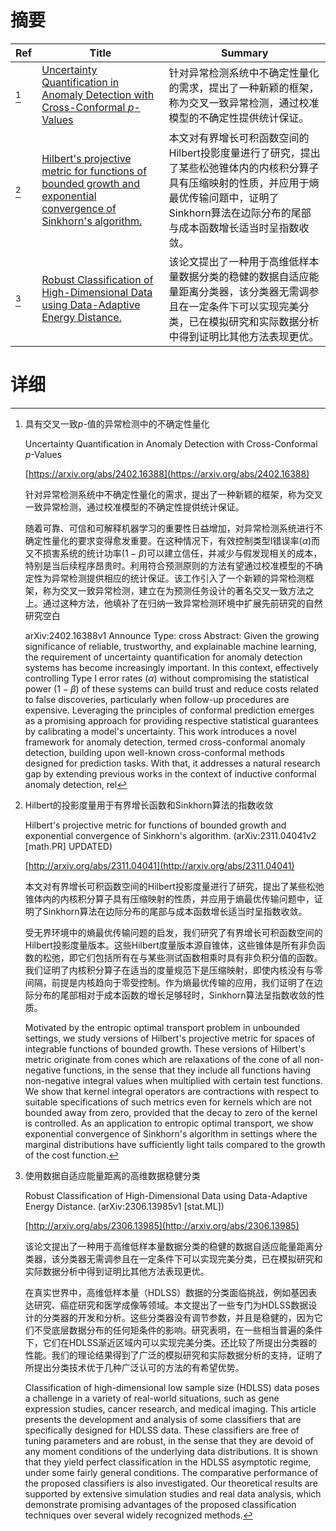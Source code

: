 # 摘要

| Ref | Title | Summary |
| --- | --- | --- |
| [^1] | [Uncertainty Quantification in Anomaly Detection with Cross-Conformal $p$-Values](https://arxiv.org/abs/2402.16388) | 针对异常检测系统中不确定性量化的需求，提出了一种新颖的框架，称为交叉一致异常检测，通过校准模型的不确定性提供统计保证。 |
| [^2] | [Hilbert's projective metric for functions of bounded growth and exponential convergence of Sinkhorn's algorithm.](http://arxiv.org/abs/2311.04041) | 本文对有界增长可积函数空间的Hilbert投影度量进行了研究，提出了某些松弛锥体内的内核积分算子具有压缩映射的性质，并应用于熵最优传输问题中，证明了Sinkhorn算法在边际分布的尾部与成本函数增长适当时呈指数收敛。 |
| [^3] | [Robust Classification of High-Dimensional Data using Data-Adaptive Energy Distance.](http://arxiv.org/abs/2306.13985) | 该论文提出了一种用于高维低样本量数据分类的稳健的数据自适应能量距离分类器，该分类器无需调参且在一定条件下可以实现完美分类，已在模拟研究和实际数据分析中得到证明比其他方法表现更优。 |

# 详细

[^1]: 具有交叉一致$p$-值的异常检测中的不确定性量化

    Uncertainty Quantification in Anomaly Detection with Cross-Conformal $p$-Values

    [https://arxiv.org/abs/2402.16388](https://arxiv.org/abs/2402.16388)

    针对异常检测系统中不确定性量化的需求，提出了一种新颖的框架，称为交叉一致异常检测，通过校准模型的不确定性提供统计保证。

    

    随着可靠、可信和可解释机器学习的重要性日益增加，对异常检测系统进行不确定性量化的要求变得愈发重要。在这种情况下，有效控制类型I错误率($\alpha$)而又不损害系统的统计功率($1-\beta$)可以建立信任，并减少与假发现相关的成本，特别是当后续程序昂贵时。利用符合预测原则的方法有望通过校准模型的不确定性为异常检测提供相应的统计保证。该工作引入了一个新颖的异常检测框架，称为交叉一致异常检测，建立在为预测任务设计的著名交叉一致方法之上。通过这种方法，他填补了在归纳一致异常检测环境中扩展先前研究的自然研究空白

    arXiv:2402.16388v1 Announce Type: cross  Abstract: Given the growing significance of reliable, trustworthy, and explainable machine learning, the requirement of uncertainty quantification for anomaly detection systems has become increasingly important. In this context, effectively controlling Type I error rates ($\alpha$) without compromising the statistical power ($1-\beta$) of these systems can build trust and reduce costs related to false discoveries, particularly when follow-up procedures are expensive. Leveraging the principles of conformal prediction emerges as a promising approach for providing respective statistical guarantees by calibrating a model's uncertainty. This work introduces a novel framework for anomaly detection, termed cross-conformal anomaly detection, building upon well-known cross-conformal methods designed for prediction tasks. With that, it addresses a natural research gap by extending previous works in the context of inductive conformal anomaly detection, rel
    
[^2]: Hilbert的投影度量用于有界增长函数和Sinkhorn算法的指数收敛

    Hilbert's projective metric for functions of bounded growth and exponential convergence of Sinkhorn's algorithm. (arXiv:2311.04041v2 [math.PR] UPDATED)

    [http://arxiv.org/abs/2311.04041](http://arxiv.org/abs/2311.04041)

    本文对有界增长可积函数空间的Hilbert投影度量进行了研究，提出了某些松弛锥体内的内核积分算子具有压缩映射的性质，并应用于熵最优传输问题中，证明了Sinkhorn算法在边际分布的尾部与成本函数增长适当时呈指数收敛。

    

    受无界环境中的熵最优传输问题的启发，我们研究了有界增长可积函数空间的Hilbert投影度量版本。这些Hilbert度量版本源自锥体，这些锥体是所有非负函数的松弛，即它们包括所有在与某些测试函数相乘时具有非负积分值的函数。我们证明了内核积分算子在适当的度量规范下是压缩映射，即使内核没有与零间隔，前提是内核趋向于零受控制。作为熵最优传输的应用，我们证明了在边际分布的尾部相对于成本函数的增长足够轻时，Sinkhorn算法呈指数收敛的性质。

    Motivated by the entropic optimal transport problem in unbounded settings, we study versions of Hilbert's projective metric for spaces of integrable functions of bounded growth. These versions of Hilbert's metric originate from cones which are relaxations of the cone of all non-negative functions, in the sense that they include all functions having non-negative integral values when multiplied with certain test functions. We show that kernel integral operators are contractions with respect to suitable specifications of such metrics even for kernels which are not bounded away from zero, provided that the decay to zero of the kernel is controlled. As an application to entropic optimal transport, we show exponential convergence of Sinkhorn's algorithm in settings where the marginal distributions have sufficiently light tails compared to the growth of the cost function.
    
[^3]: 使用数据自适应能量距离的高维数据稳健分类

    Robust Classification of High-Dimensional Data using Data-Adaptive Energy Distance. (arXiv:2306.13985v1 [stat.ML])

    [http://arxiv.org/abs/2306.13985](http://arxiv.org/abs/2306.13985)

    该论文提出了一种用于高维低样本量数据分类的稳健的数据自适应能量距离分类器，该分类器无需调参且在一定条件下可以实现完美分类，已在模拟研究和实际数据分析中得到证明比其他方法表现更优。

    

    在真实世界中，高维低样本量（HDLSS）数据的分类面临挑战，例如基因表达研究、癌症研究和医学成像等领域。本文提出了一些专门为HDLSS数据设计的分类器的开发和分析。这些分类器没有调节参数，并且是稳健的，因为它们不受底层数据分布的任何矩条件的影响。研究表明，在一些相当普遍的条件下，它们在HDLSS渐近区域内可以实现完美分类。还比较了所提出分类器的性能。我们的理论结果得到了广泛的模拟研究和实际数据分析的支持，证明了所提出分类技术优于几种广泛认可的方法的有希望优势。

    Classification of high-dimensional low sample size (HDLSS) data poses a challenge in a variety of real-world situations, such as gene expression studies, cancer research, and medical imaging. This article presents the development and analysis of some classifiers that are specifically designed for HDLSS data. These classifiers are free of tuning parameters and are robust, in the sense that they are devoid of any moment conditions of the underlying data distributions. It is shown that they yield perfect classification in the HDLSS asymptotic regime, under some fairly general conditions. The comparative performance of the proposed classifiers is also investigated. Our theoretical results are supported by extensive simulation studies and real data analysis, which demonstrate promising advantages of the proposed classification techniques over several widely recognized methods.
    

